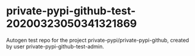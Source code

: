 # private-pypi-github-test-20200323050341321869
Autogen test repo for the project private-pypi/private-pypi-github, created by user private-pypi-github-test-admin.
